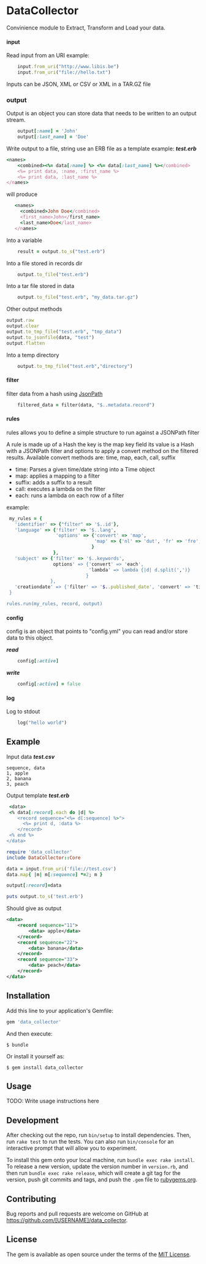 # DataCollector
Convinience module to Extract, Transform and Load your data.

#### input    
Read input from an URI
example:
```ruby  
    input.from_uri("http://www.libis.be")
    input.from_uri("file://hello.txt")
```

Inputs can be JSON, XML or CSV or XML in a TAR.GZ file

 ### output 
Output is an object you can store data that needs to be written to an output stream.  
```ruby  
    output[:name] = 'John'
    output[:last_name] = 'Doe'
```    

Write output to a file, string use an ERB file as a template
example:
___test.erb___
```ruby
<names>
    <combined><%= data[:name] %> <%= data[:last_name] %></combined>
    <%= print data, :name, :first_name %>
    <%= print data, :last_name %>
</names>
```
will produce
```ruby
   <names>
     <combined>John Doe</combined>
     <first_name>John</first_name>
     <last_name>Doe</last_name>
   </names>
```

Into a variable
```ruby
    result = output.to_s("test.erb")
```  

Into a file stored in records dir
```ruby
    output.to_file("test.erb")
``` 

Into a tar file stored in data
```ruby
    output.to_file("test.erb", "my_data.tar.gz")
```    

Other output methods
```ruby
output.raw
output.clear
output.to_tmp_file("test.erb", "tmp_data")
output.to_jsonfile(data, "test")
output.flatten
```

Into a temp directory
```ruby
    output.to_tmp_file("test.erb","directory")
```    
   
#### filter
filter data from a hash using [JsonPath](http://goessner.net/articles/JsonPath/index.html)

```ruby
    filtered_data = filter(data, "$..metadata.record")
```

#### rules

rules allows you to define a simple structure to run against a JSONPath filter

A rule is made up of a Hash the key is the map key field its value is a Hash with a JSONPath filter and options to apply a convert method on the filtered results.
Available convert methods are: time, map, each, call, suffix
  - time: Parses a given time/date string into a Time object
  - map: applies a mapping to a filter
  - suffix: adds a suffix to a result
  - call: executes a lambda on the filter
  - each: runs a lambda on each row of a filter

 example:
```ruby 
 my_rules = {
   'identifier' => {"filter" => '$..id'},
   'language' => {'filter' => '$..lang',
                  'options' => {'convert' => 'map',
                                'map' => {'nl' => 'dut', 'fr' => 'fre', 'de' => 'ger', 'en' => 'eng'}
                               }
                 },
   'subject' => {'filter' => '$..keywords',
                 options' => {'convert' => 'each',
                              'lambda' => lambda {|d| d.split(',')}
                             }
                },
   'creationdate' => {'filter' => '$..published_date', 'convert' => 'time'}
 }

rules.run(my_rules, record, output)
```    

#### config
config is an object that points to "config.yml" you can read and/or store data to this object.

___read___    
```ruby
    config[:active]
```    
___write___
```ruby
    config[:active] = false
```    
#### log
Log to stdout
```ruby
    log("hello world")
```


## Example
Input data ___test.csv___
```csv
sequence, data
1, apple
2, banana
3, peach
```

Output template ___test.erb___
```ruby
 <data>
 <% data[:record].each do |d| %>
    <record sequence="<%= d[:sequence] %>">
      <%= print d, :data %>
    </record>
 <% end %>
</data>
```

```ruby
require 'data_collector'
include DataCollector::Core

data = input.from_uri('file://test.csv')
data.map{ |m| m[:sequence] *=2; m }

output[:record]=data

puts output.to_s('test.erb')
```

Should give as output
```xml
<data>
    <record sequence="11">
        <data> apple</data>    
    </record>
    <record sequence="22">
        <data> banana</data>    
    </record>
    <record sequence="33">
        <data> peach</data>    
    </record>
</data>
```


## Installation

Add this line to your application's Gemfile:

```ruby
gem 'data_collector'
```

And then execute:

    $ bundle

Or install it yourself as:

    $ gem install data_collector

## Usage

TODO: Write usage instructions here

## Development

After checking out the repo, run `bin/setup` to install dependencies. Then, run `rake test` to run the tests. You can also run `bin/console` for an interactive prompt that will allow you to experiment.

To install this gem onto your local machine, run `bundle exec rake install`. To release a new version, update the version number in `version.rb`, and then run `bundle exec rake release`, which will create a git tag for the version, push git commits and tags, and push the `.gem` file to [rubygems.org](https://rubygems.org).

## Contributing

Bug reports and pull requests are welcome on GitHub at https://github.com/[USERNAME]/data_collector.

## License

The gem is available as open source under the terms of the [MIT License](https://opensource.org/licenses/MIT).

